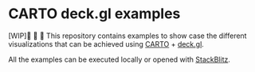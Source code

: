 # CARTO deck.gl examples

[WIP]:construction: :construction_worker: :construction:
This repository contains examples to show case the different visualizations that can be achieved using [CARTO](https://carto.com) + [deck.gl](https://deck.gl).

All the examples can be executed locally or opened with [StackBlitz](https://stackblitz.com/).
